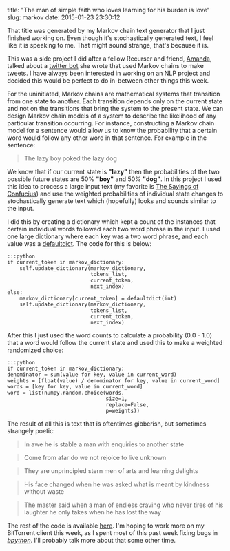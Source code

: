 title: "The man of simple faith who loves learning for his burden is love"
slug: markov
date: 2015-01-23 23:30:12

That title was generated by my Markov chain text generator that I just finished working on. Even though it's stochastically generated text, I feel like it is speaking to me. That might sound strange, that's because it is.

This was a side project I did after a fellow Recurser and friend, [Amanda][Amanda], talked about a [twitter bot][twitter bot] she wrote that used Markov chains to make tweets. I have always been interested in working on an NLP project and decided this would be perfect to do in-between other things this week.

For the uninitiated, Markov chains are mathematical systems that transition from one state to another. Each transition depends only on the current state and not on the transitions that bring the system to the present state. We can design Markov chain models of a system to describe the likelihood of any particular transition occurring. For instance, constructing a Markov chain model for a sentence would allow us to know the probability that a certain word would follow any other word in that sentence. For example in the sentence:

>The lazy boy poked the lazy dog

We know that if our current state is **"lazy"** then the probabilities of the two possible future states are 50% **"boy"** and 50% **"dog"**. In this project I used this idea to process a large input text (my favorite is [The Sayings of Confucius][The Sayings of Confucius]) and use the weighted probabilities of individual state changes to stochastically generate text which (hopefully) looks and sounds similar to the input.

I did this by creating a dictionary which kept a count of the instances that certain individual words followed each two word phrase in the input. I used one large dictionary where each key was a two word phrase, and each value was a [defaultdict][defaultdict]. The code for this is below:

    :::python
    if current_token in markov_dictionary:
        self.update_dictionary(markov_dictionary,
                               tokens_list,
                               current_token,
                               next_index)
    else:
        markov_dictionary[current_token] = defaultdict(int)
        self.update_dictionary(markov_dictionary,
                               tokens_list,
                               current_token,
                               next_index)

After this I just used the word counts to calculate a probability (0.0 - 1.0) that a word would follow the current state and used this to make a weighted randomized choice:

    :::python
    if current_token in markov_dictionary:
    denominator = sum(value for key, value in current_word)
    weights = [float(value) / denominator for key, value in current_word]
    words = [key for key, value in current_word]
    word = list(numpy.random.choice(words,
                                    size=1,
                                    replace=False,
                                    p=weights))

The result of all this is text that is oftentimes gibberish, but sometimes strangely poetic:

>In awe he is stable a man with enquiries to another state

>Come from afar do we not rejoice to live unknown

>They are unprincipled stern men of arts and learning delights

>His face changed when he was asked what is meant by kindness without waste

>The master said when a man of endless craving who never tires of his laughter he only takes when he has lost the way

The rest of the code is available [here][here]. I'm hoping to work more on my BitTorrent client this week, as I spent most of this past week fixing bugs in [*bpython*][bpython]. I'll probably talk more about that some other time.

[Amanda]: https://github.com/amandapickering
[twitter bot]: https://twitter.com/milton_bot
[The Sayings of Confucius]: https://www.gutenberg.org/ebooks/24055
[defaultdict]: https://docs.python.org/2/library/collections.html#collections.defaultdict
[here]: https://github.com/keyanp/MarkovGen
[bpython]: http://www.bpython-interpreter.org/
